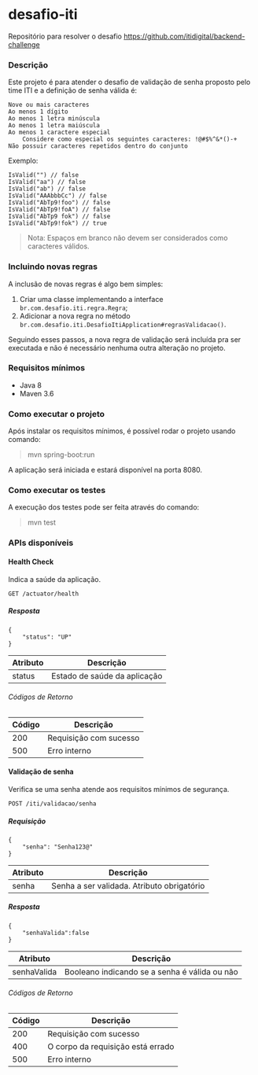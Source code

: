 # desafio-iti

Repositório para resolver o desafio https://github.com/itidigital/backend-challenge

### Descrição

Este projeto é para atender o desafio de validação de senha proposto pelo time ITI e a definição de senha válida é:

    Nove ou mais caracteres
    Ao menos 1 dígito
    Ao menos 1 letra minúscula
    Ao menos 1 letra maiúscula
    Ao menos 1 caractere especial
        Considere como especial os seguintes caracteres: !@#$%^&*()-+
    Não possuir caracteres repetidos dentro do conjunto

Exemplo:

```
IsValid("") // false  
IsValid("aa") // false  
IsValid("ab") // false  
IsValid("AAAbbbCc") // false  
IsValid("AbTp9!foo") // false  
IsValid("AbTp9!foA") // false
IsValid("AbTp9 fok") // false
IsValid("AbTp9!fok") // true
```

> Nota: Espaços em branco não devem ser considerados como caracteres válidos.

### Incluindo novas regras

A inclusão de novas regras é algo bem simples:

1. Criar uma classe implementando a interface `br.com.desafio.iti.regra.Regra`;
2. Adicionar a nova regra no método `br.com.desafio.iti.DesafioItiApplication#regrasValidacao()`.

Seguindo esses passos, a nova regra de validação será incluída pra ser executada e não é necessário nenhuma outra
alteração no projeto.

### Requisitos mínimos

- Java 8
- Maven 3.6

### Como executar o projeto

Após instalar os requisitos mínimos, é possível rodar o projeto usando comando:

> mvn spring-boot:run

A aplicação será iniciada e estará disponível na porta 8080.

### Como executar os testes

A execução dos testes pode ser feita através do comando:

> mvn test

### APIs disponíveis

#### Health Check

Indica a saúde da aplicação.

```
GET /actuator/health
```

##### Resposta

```
{
    "status": "UP"
}
```

| Atributo | Descrição   |
|---|---|
| status  | Estado de saúde da aplicação  |

###### Códigos de Retorno

| Código | Descrição   |
|---|---|
| 200  | Requisição com sucesso  |
| 500  | Erro interno  |

#### Validação de senha

Verifica se uma senha atende aos requisitos mínimos de segurança.

```
POST /iti/validacao/senha
```

##### Requisição

```
{
    "senha": "Senha123@"
}
```

| Atributo | Descrição   |
|---|---|
| senha  | Senha a ser validada. Atributo obrigatório  |

##### Resposta

```
{
    "senhaValida":false
}
```

| Atributo | Descrição   |
|---|---|
| senhaValida  | Booleano indicando se a senha é válida ou não  |

###### Códigos de Retorno

| Código | Descrição   |
|---|---|
| 200  | Requisição com sucesso  |
| 400  | O corpo da requisição está errado  |
| 500  | Erro interno  |


